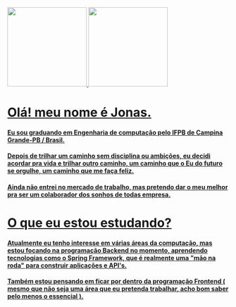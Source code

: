 <div>
<a href="https://github.com/jonasnascimento">
<img height="180em" src="https://github-readme-stats.vercel.app/api?username=jonasnascimento&show_icons=true&theme=tokyonight&include_all_commits=true&count_private=false"/>
<img height="180em" src="https://github-readme-stats.vercel.app/api/top-langs/?username=jonasnascimento&layout=compact&langs_count=7&theme=tokyonight"/>

</div>

# Olá! meu nome é Jonas.

#### Eu sou graduando em Engenharia de computação pelo IFPB de Campina Grande-PB / Brasil.
#### Depois de trilhar um caminho sem disciplina ou ambições, eu decidi acordar pra vida e trilhar outro caminho, um caminho que o Eu do futuro se orgulhe, um caminho que me faça feliz.
#### Ainda não entrei no mercado de trabalho, mas pretendo dar o meu melhor pra ser um colaborador dos sonhos de todas empresa.


# O que eu estou estudando?

#### Atualmente eu tenho interesse em várias áreas da computação, mas estou focando na programação Backend no momento, aprendendo tecnologias como o Spring Framework, que é realmente uma "mão na roda" para construir aplicações e API's.
#### Também estou pensando em ficar por dentro da programação Frontend ( mesmo que não seja uma área que eu pretenda trabalhar, acho bom saber pelo menos o essencial ).

